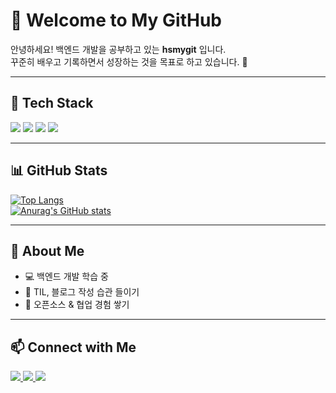 # 👋 Welcome to My GitHub  

안녕하세요! 백엔드 개발을 공부하고 있는 **hsmygit** 입니다.  
꾸준히 배우고 기록하면서 성장하는 것을 목표로 하고 있습니다. 🚀  

---

## 🔧 Tech Stack
<p>
  <img src="https://img.shields.io/badge/Java-007396?style=flat-square&logo=java&logoColor=white"/>
  <img src="https://img.shields.io/badge/Spring-6DB33F?style=flat-square&logo=spring&logoColor=white"/>
  <img src="https://img.shields.io/badge/MySQL-4479A1?style=flat-square&logo=mysql&logoColor=white"/>
  <img src="https://img.shields.io/badge/Git-F05032?style=flat-square&logo=git&logoColor=white"/>
</p>

---

## 📊 GitHub Stats  

[![Top Langs](https://github-readme-stats.vercel.app/api/top-langs/?username=hsmygit&layout=compact&theme=tokyonight)](https://github.com/anuraghazra/github-readme-stats)  
[![Anurag's GitHub stats](https://github-readme-stats.vercel.app/api?username=hsmygit&show_icons=true&theme=tokyonight)](https://github.com/anuraghazra/github-readme-stats)

---

## 🌱 About Me  
- 💻 백엔드 개발 학습 중  
- 📝 TIL, 블로그 작성 습관 들이기  
- 🤝 오픈소스 & 협업 경험 쌓기  

---

## 📫 Connect with Me  
<a href="mailto:your_email@example.com">
  <img src="https://img.shields.io/badge/Gmail-D14836?style=flat-square&logo=gmail&logoColor=white"/>
</a>
<a href="https://velog.io/@your_id">
  <img src="https://img.shields.io/badge/Velog-20C997?style=flat-square&logo=velog&logoColor=white"/>
</a>
<a href="https://www.linkedin.com/in/your_id/">
  <img src="https://img.shields.io/badge/LinkedIn-0A66C2?style=flat-square&logo=linkedin&logoColor=white"/>
</a>
